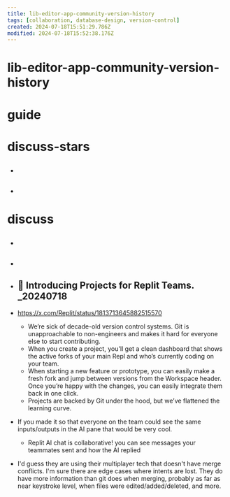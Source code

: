 ```yaml
---
title: lib-editor-app-community-version-history
tags: [collaboration, database-design, version-control]
created: 2024-07-18T15:51:29.786Z
modified: 2024-07-18T15:52:38.176Z
---
```


# lib-editor-app-community-version-history

# guide

# discuss-stars
- ## 

- ## 
# discuss
- ## 

- ## 

- ## 🌵 Introducing Projects for Replit Teams. _20240718
- https://x.com/Replit/status/1813713645882515570
  - We’re sick of decade-old version control systems. Git is unapproachable to non-engineers and makes it hard for everyone else to start contributing.
  - When you create a project, you'll get a clean dashboard that shows the active forks of your main Repl and who’s currently coding on your team. 
  - When starting a new feature or prototype, you can easily make a fresh fork and jump between versions from the Workspace header. Once you’re happy with the changes, you can easily integrate them back in one click. 
  - Projects are backed by Git under the hood, but we’ve flattened the learning curve.

- If you made it so that everyone on the team could see the same inputs/outputs in the AI pane that would be very cool.
  - Replit AI chat is collaborative! you can see messages your teammates sent and how the AI replied

- I'd guess they are using their multiplayer tech that doesn't have merge conflicts. I'm sure there are edge cases where intents are lost. They do have more information than git does when merging, probably as far as near keystroke level, when files were edited/added/deleted, and more.
